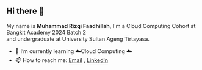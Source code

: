 ## Hi there 👋


My name is **Muhammad Rizqi Faadhillah**, I'm a Cloud Computing Cohort at Bangkit Academy 2024 Batch 2 </br>
and undergraduate at University Sultan Ageng Tirtayasa.</br>
- 🌱 I’m currently learning ☁️Cloud Computing ☁️
- 📫 How to reach me: [Email](mr.faadhillah@gmail.com) , [LinkedIn](https://www.linkedin.com/in/muhammad-rizqi-faadhillah/)
<!-- 
- 🔭 I’m currently working on ...
- 👯 I’m looking to collaborate on ...
- 🤔 I’m looking for help with ...
- 💬 Ask me about ...
- 😄 Pronouns: ...
- ⚡ Fun fact: ...
--->
